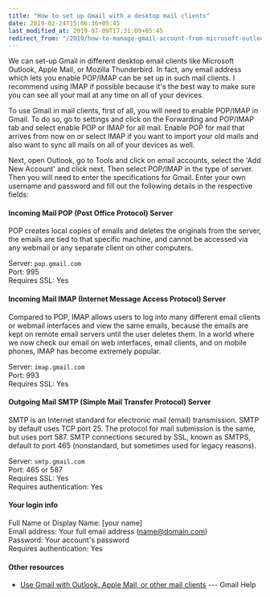 ```yaml
---
title: "How to set up Gmail with a desktop mail clients"
date: 2019-02-24T15:06:36+05:45
last_modified_at: 2019-07-09T17:31:09+05:45
redirect_from: "/2019/how-to-manage-gmail-account-from-microsoft-outlook/"
---
```


We can set-up Gmail in different desktop email clients like Microsoft Outlook, Apple Mail, or Mozilla Thunderbird. In fact, any email address which lets you enable POP/IMAP can be set up in such mail clients. I recommend using IMAP if possible because it's the best way to make sure you can see all your mail at any time on all of your devices.

To use Gmail in mail clients, first of all, you will need to enable POP/IMAP in Gmail. To do so, go to settings and click on the Forwarding and POP/IMAP tab and select enable POP or IMAP for all mail. Enable POP for mail that arrives from now on or select IMAP if you want to import your old mails and also want to sync all mails on all of your devices as well.

Next, open Outlook, go to Tools and click on email accounts, select the 'Add New Account' and click next. Then select POP/IMAP in the type of server. Then you will need to enter the specifications for Gmail. Enter your own username and password and fill out the following details in the respective fields:

####  Incoming Mail POP (Post Office Protocol) Server

POP creates local copies of emails and deletes the originals from the server, the emails are tied to that specific machine, and cannot be accessed via any webmail or any separate client on other computers.

Server: `pop.gmail.com`  
Port: 995  
Requires SSL: Yes  

#### Incoming Mail IMAP (Internet Message Access Protocol) Server

Compared to POP, IMAP allows users to log into many different email clients or webmail interfaces and view the same emails, because the emails are kept on remote email servers until the user deletes them. In a world where we now check our email on web interfaces, email clients, and on mobile phones, IMAP has become extremely popular.

Server: `imap.gmail.com`  
Port: 993  
Requires SSL: Yes  

#### Outgoing Mail SMTP (Simple Mail Transfer Protocol) Server

SMTP is an Internet standard for electronic mail (email) transmission. SMTP by default uses TCP port 25. The protocol for mail submission is the same, but uses port 587. SMTP connections secured by SSL, known as SMTPS, default to port 465 (nonstandard, but sometimes used for legacy reasons).

Server: `smtp.gmail.com`  
Port: 465 or 587  
Requires SSL: Yes  
Requires authentication: Yes

#### Your login info

Full Name or Display Name: [your name]  
Email address: Your full email address (name@domain.com)  
Password: Your account's password  
Requires authentication: Yes

#### Other resources

* [Use Gmail with Outlook, Apple Mail, or other mail clients](https://support.google.com/mail/topic/3398031?hl=en) --- Gmail Help
